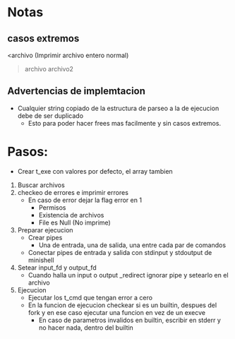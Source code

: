 # Notas

## casos extremos

<archivo (Imprimir archivo entero normal)
>archivo
<archivo1 > archivo2

## Advertencias de implemtacion
* Cualquier string copiado de la estructura de parseo a la de ejecucion debe de ser duplicado
	- Esto para poder hacer frees mas facilmente y sin casos extremos.

# Pasos:
* Crear t_exe con valores por defecto, el array tambien
1. Buscar archivos
2. checkeo de errores e imprimir errores
	* En caso de error dejar la flag error en 1
		- Permisos
		- Existencia de archivos
		- File es Null (No imprime)
3. Preparar ejecucion
	* Crear pipes
		*  Una de entrada, una de salida, una entre cada par de comandos
	* Conectar pipes de entrada y salida con stdinput y stdoutput de minishell
4. Setear input_fd y output_fd
	* Cuando halla un input o output _redirect ignorar pipe y setearlo en el archivo
5. Ejecucion
	* Ejecutar los t_cmd que tengan error a cero
	* En la funcion de ejecucion checkear si es un builtin, despues del fork y en ese caso ejecutar una funcion en vez de un execve
		* En caso de parametros invalidos en builtin, escribir en stderr y no hacer nada, dentro del builtin

